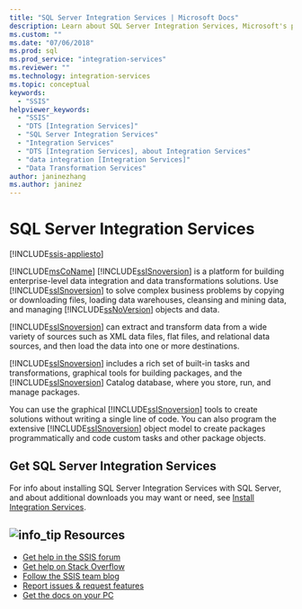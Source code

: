 ```yaml
---
title: "SQL Server Integration Services | Microsoft Docs"
description: Learn about SQL Server Integration Services, Microsoft's platform for building enterprise-level data integration and data transformations solutions
ms.custom: ""
ms.date: "07/06/2018"
ms.prod: sql
ms.prod_service: "integration-services"
ms.reviewer: ""
ms.technology: integration-services
ms.topic: conceptual
keywords: 
  - "SSIS"
helpviewer_keywords: 
  - "SSIS"
  - "DTS [Integration Services]"
  - "SQL Server Integration Services"
  - "Integration Services"
  - "DTS [Integration Services], about Integration Services"
  - "data integration [Integration Services]"
  - "Data Transformation Services"
author: janinezhang
ms.author: janinez
---
```

# SQL Server Integration Services

[!INCLUDE[ssis-appliesto](../includes/ssis-appliesto-ssvrpluslinux-asdb-asdw-xxx.md)]



[!INCLUDE[msCoName](../includes/msconame-md.md)] [!INCLUDE[ssISnoversion](../includes/ssisnoversion-md.md)] is a platform for building enterprise-level data integration and data transformations solutions. Use [!INCLUDE[ssISnoversion](../includes/ssisnoversion-md.md)] to solve complex business problems by copying or downloading files, loading data warehouses, cleansing and mining data, and managing [!INCLUDE[ssNoVersion](../includes/ssnoversion-md.md)] objects and data.

[!INCLUDE[ssISnoversion](../includes/ssisnoversion-md.md)] can extract and transform data from a wide variety of sources such as XML data files, flat files, and relational data sources, and then load the data into one or more destinations.

[!INCLUDE[ssISnoversion](../includes/ssisnoversion-md.md)] includes a rich set of built-in tasks and transformations, graphical tools for building packages, and the [!INCLUDE[ssISnoversion](../includes/ssisnoversion-md.md)] Catalog database, where you store, run, and manage packages.

You can use the graphical [!INCLUDE[ssISnoversion](../includes/ssisnoversion-md.md)] tools to create solutions without writing a single line of code. You can also program the extensive [!INCLUDE[ssISnoversion](../includes/ssisnoversion-md.md)] object model to create packages programmatically and code custom tasks and other package objects.

## Get SQL Server Integration Services

For info about installing SQL Server Integration Services with SQL Server, and about additional downloads you may want or need, see [Install Integration Services](install-windows/install-integration-services.md).

##  ![info_tip](../sql-server/media/info-tip.png) Resources
-   [Get help in the SSIS forum](https://social.msdn.microsoft.com/Forums/en-US/home?forum=sqlintegrationservices)
-   [Get help on Stack Overflow](https://stackoverflow.com/questions/tagged/ssis)  
-   [Follow the SSIS team blog](https://blogs.msdn.microsoft.com/ssis/)
-   [Report issues & request features](https://feedback.azure.com/forums/908035-sql-server)
-   [Get the docs on your PC](../sql-server/sql-server-help-installation.md)
